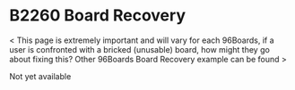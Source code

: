# B2260 Board Recovery

< This page is extremely important and will vary for each 96Boards, if a user is confronted with a bricked (unusable) board, how might they go about fixing this? Other 96Boards Board Recovery example can be found >

Not yet available
